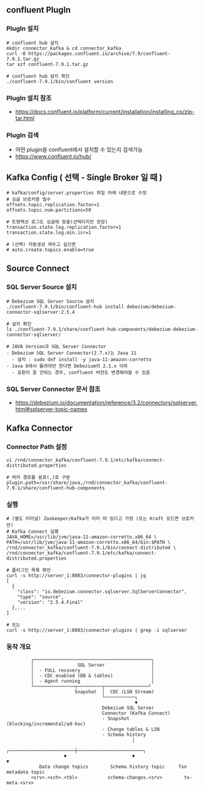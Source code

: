 
## confluent PlugIn
### PlugIn 설치
```aiignore
# confluent hub 설치
mkdir connector_kafka & cd connector_kafka
curl -O https://packages.confluent.io/archive/7.9/confluent-7.9.1.tar.gz
tar xzf confluent-7.9.1.tar.gz

# confluent hub 설치 확인
./confluent-7.9.1/bin/confluent version
```

### PlugIn 설치 참조
- https://docs.confluent.io/platform/current/installation/installing_cp/zip-tar.html

### PlugIn 검색
- 어떤 plugin을 confluent에서 설치할 수 있는지 검색가능
- https://www.confluent.io/hub/


## Kafka Config ( 선택 - Single Broker 일 때 )
```aiignore
# kafka/config/server.properties 파일 아래 내용으로 수정
# 싱글 브로커용 필수
offsets.topic.replication.factor=1
offsets.topic.num.partitions=50

# 트랜잭션 로그도 싱글에 맞춤(선택이지만 권장)
transaction.state.log.replication.factor=1
transaction.state.log.min.isr=1

# (선택) 자동생성 켜두고 싶으면
# auto.create.topics.enable=true

```


## Source Connect
### SQL Server Source 설치
```aiignore
# Debezium SQL Server Source 설치
./confluent-7.9.1/bin/confluent-hub install debezium/debezium-connector-sqlserver:2.5.4

# 설치 확인
ls ./confluent-7.9.1/share/confluent-hub-components/debezium-debezium-connector-sqlserver/

# JAVA Version과 SQL Server Connector
- Debezium SQL Server Connector(2.7.x)는 Java 11
  - 설치 : sudo dnf install -y java-11-amazon-corretto
- Java 8에서 돌려야만 한다면 Debezium의 2.1.x 이하
  - 호환이 잘 안되는 경우, confluent 버전도 변경해야할 수 있음
```

### SQL Server Connector 문서 참조
- https://debezium.io/documentation/reference/3.2/connectors/sqlserver.html#sqlserver-topic-names


## Kafka Connector
### Connector Path 설정
```aiignore
vi /rnd/connector_kafka/confluent-7.9.1/etc/kafka/connect-distributed.properties

# 여러 경로를 쉼표(,)로 구분
plugin.path=/usr/share/java,/rnd/connector_kafka/confluent-7.9.1/share/confluent-hub-components
```

### 실행
```aiignore
# (별도 터미널) Zookeeper/Kafka가 이미 떠 있다고 가정 (또는 Kraft 모드면 브로커만)
# Kafka Connect 실행
JAVA_HOME=/usr/lib/jvm/java-11-amazon-corretto.x86_64 \
PATH=/usr/lib/jvm/java-11-amazon-corretto.x86_64/bin:$PATH \
/rnd/connector_kafka/confluent-7.9.1/bin/connect-distributed \
/rnd/connector_kafka/confluent-7.9.1/etc/kafka/connect-distributed.properties

# 플러그인 목록 확인
curl -s http://server_1:8083/connector-plugins | jq
[
  {
    "class": "io.debezium.connector.sqlserver.SqlServerConnector",
    "type": "source",
    "version": "2.5.4.Final"
  },...
]

# 또는 
curl -s http://server_1:8083/connector-plugins | grep -i sqlserver
```

### 동작 개요
```aiignore
         ┌───────────────────────────────────────────┐
         │                SQL Server                 │
         │  - FULL recovery                          │
         │  - CDC enabled (DB & tables)              │
         │  - Agent running                          │
         └───────────────┬─────────┬────────────────┘
                         Snapshot  │  CDC (LSN Stream)
                                   └───────────┐
                                               ▼
                                   Debezium SQL Server
                                   Connector (Kafka Connect)
                                   - Snapshot (blocking/incremental/ad-hoc)
                                   - Change tables & LSN
                                   - Schema history
                                              │
                     ┌────────────────────────┼────────────────────────┐
                     ▼                        ▼                        ▼
            Data change topics        Schema history topic     Txn metadata topic
         <srv>.<sch>.<tbl>           schema-changes.<srv>        tx-meta.<srv>
```